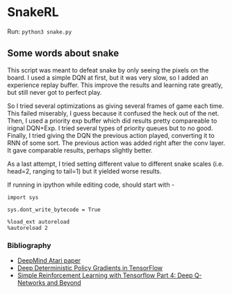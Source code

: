 # SnakeRL

Run: `python3 snake.py`

## Some words about snake
This script was meant to defeat snake by only seeing the pixels on the board.
I used a simple DQN at first, but it was very slow, so I added an experience replay buffer.
This improve the results and learning rate greatly, but still never got to perfect play.

So I tried several optimizations as giving several frames of game each time. This failed miserably, I guess because it confused the heck out of the net.
Then, I used a priority exp buffer which did results pretty compareable to irignal DQN+Exp. I tried several types of priority queues but to no good.
Finally, I tried giving the DQN the previous action played, converting it to RNN of some sort. The previous action was added right after the conv layer. It gave comparable results, perhaps slightly better.

As a last attempt, I tried setting different value to different snake scales (i.e. head=2, ranging to tail=1) but it yielded worse results.


If running in ipython while editing code, should start with -
```
import sys

sys.dont_write_bytecode = True

%load_ext autoreload
%autoreload 2
```

### Bibliography

- [DeepMind Atari paper](https://www.cs.toronto.edu/~vmnih/docs/dqn.pdf)
- [Deep Deterministic Policy Gradients in TensorFlow](http://pemami4911.github.io/blog/2016/08/21/ddpg-rl.html)
- [Simple Reinforcement Learning with Tensorflow Part 4: Deep Q-Networks and Beyond](https://github.com/awjuliani/DeepRL-Agents/blob/master/Double-Dueling-DQN.ipynb)
